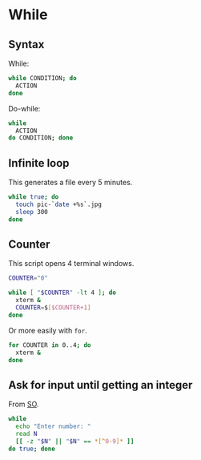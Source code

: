 # While


## Syntax

While:

```sh
while CONDITION; do
  ACTION
done
```


Do-while:

```sh
while 
  ACTION
do CONDITION; done
```


## Infinite loop

This generates a file every 5 minutes.

```sh
while true; do
  touch pic-`date +%s`.jpg
  sleep 300
done
```


## Counter

This script opens 4 terminal windows.

```sh
COUNTER="0"

while [ "$COUNTER" -lt 4 ]; do
  xterm &
  COUNTER=$[$COUNTER+1]
done
```

Or more easily with `for`.

```sh
for COUNTER in 0..4; do
  xterm &
done
```


## Ask for input until getting an integer

From [SO](https://stackoverflow.com/questions/24420342/is-there-a-do-while-loop-in-bash).

```sh
while
  echo "Enter number: "
  read N
  [[ -z "$N" || "$N" == *[^0-9]* ]]
do true; done
```
